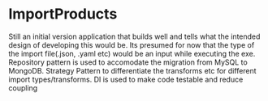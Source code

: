 # ImportProducts
Still an initial version application that builds well and tells what the intended design of developing this would be.
Its presumed for now that the type of the import file(.json, .yaml etc) would be an input while executing the exe.
Repository pattern is used to accomodate the migration from MySQL to MongoDB.
Strategy Pattern to differentiate the transforms etc for different import types/transforms.
DI is used to make code testable and reduce coupling
